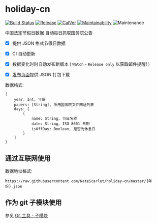 # holiday-cn

[![Build Status](https://travis-ci.org/NateScarlet/holiday-cn.svg?branch=master)](https://travis-ci.org/NateScarlet/holiday-cn) [![Release](https://img.shields.io/github/release/NateScarlet/holiday-cn.svg)](https://github.com/NateScarlet/holiday-cn/releases/latest) [![CalVer](https://img.shields.io/badge/calver-YYYY.0M.0D-22bfda.svg)](http://calver.org) [![Maintainability](https://api.codeclimate.com/v1/badges/c8e9d9c51bd2d858c577/maintainability)](https://codeclimate.com/github/NateScarlet/holiday-cn/maintainability) ![Maintenance](https://img.shields.io/maintenance/yes/2019.svg)

中国法定节假日数据 自动每日抓取国务院公告

- [x] 提供 JSON 格式节假日数据
- [x] CI 自动更新
- [x] 数据变化时时自动发布新版本 ( `Watch` - `Release only` 以获取邮件提醒! )
- [x] [发布页面]提供 JSON 打包下载


数据格式:

```JSON格式说明
{
    year: Int, 年份
    papers: [String], 所用国务院文件网址列表
    days: [
        {
            name: String, 节日名称
            date: String, ISO 8601 日期
            isOffDay: Boolean, 是否为休息日
        }
    ]
}
```

## 通过互联网使用

数据地址格式:  
  
    https://raw.githubusercontent.com/NateScarlet/holiday-cn/master/{年份}.json  

## 作为 git 子模块使用

参见 [Git 工具 - 子模块](https://git-scm.com/book/zh/v2/Git-%E5%B7%A5%E5%85%B7-%E5%AD%90%E6%A8%A1%E5%9D%97)

[发布页面]: https://github.com/NateScarlet/holiday-cn/releases
